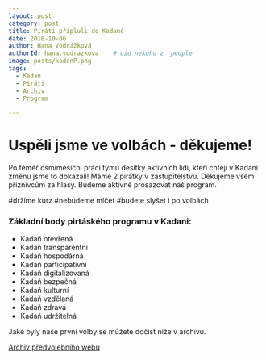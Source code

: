 ```yaml
---
layout: post
category: post
title: Piráti připluli do Kadaně
date: 2018-10-06
author: Hana Vodrážková
authorId: hana.vodrazkova    # uid nekoho z _people
image: posts/kadanP.png
tags:
  - Kadaň
  - Piráti
  - Archiv
  - Program

---
```



Uspěli jsme ve volbách - děkujeme!
===

Po téměř osmiměsíční práci týmu desítky aktivních lidí, kteří chtějí v Kadani změnu jsme to dokázali! Máme 2 pirátky v zastupitelstvu.
Děkujeme všem příznivcům za hlasy. Budeme aktivně prosazovat náš program. 

#držíme kurz #nebudeme mlčet #budete slyšet i po volbách 

### Základní body pirtáského programu v Kadani: 

* Kadaň otevřená 
* Kadaň transparentní 
* Kadaň hospodárná 
* Kadaň participativní
* Kadaň digitalizovaná
* Kadań bezpečná 
* Kadaň kulturní
* Kadaň vzdělaná
* Kadaň zdravá
* Kadaň udržitelná

Jaké byly naše první volby se můžete dočíst níže v archivu.

[Archiv předvolebního webu](http://www.piratikadan.cz/index.html#kalendar)


